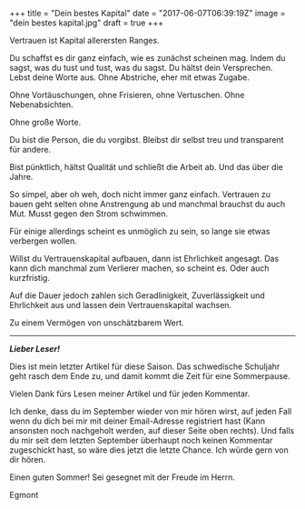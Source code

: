+++
title = "Dein bestes Kapital"
date = "2017-06-07T06:39:19Z"
image = "dein bestes kapital.jpg"
draft = true
+++

Vertrauen ist Kapital allerersten Ranges.

Du schaffst es dir ganz einfach, wie es zunächst scheinen mag. Indem du sagst, was du tust und tust, was du sagst. Du hältst dein Versprechen. Lebst deine Worte aus. Ohne Abstriche, eher mit etwas Zugabe.

Ohne Vortäuschungen, ohne Frisieren, ohne Vertuschen. Ohne Nebenabsichten.

Ohne große Worte. 

Du bist die Person, die du vorgibst. Bleibst dir selbst treu und transparent für andere.

Bist pünktlich, hältst Qualität und schließt die Arbeit ab. Und das über die Jahre. 

So simpel, aber oh weh, doch nicht immer ganz einfach. Vertrauen zu bauen geht selten ohne Anstrengung ab und manchmal brauchst du auch Mut. Musst gegen den Strom schwimmen. 

Für einige allerdings scheint es unmöglich zu sein, so lange sie etwas verbergen wollen.

Willst du Vertrauenskapital aufbauen, dann ist Ehrlichkeit angesagt. Das kann dich manchmal zum Verlierer machen, so scheint es. Oder auch kurzfristig.

Auf die Dauer jedoch zahlen sich Geradlinigkeit, Zuverlässigkeit und Ehrlichkeit aus und lassen dein Vertrauenskapital wachsen.

Zu einem Vermögen von unschätzbarem Wert.

---------

***Lieber Leser!***

Dies ist mein letzter Artikel für diese Saison. Das schwedische Schuljahr geht rasch dem Ende zu, und damit kommt die Zeit für eine Sommerpause.

Vielen Dank fürs Lesen meiner Artikel und für jeden Kommentar. 

Ich denke, dass du im September wieder von mir hören wirst, auf jeden Fall wenn du  dich bei mir mit deiner Email-Adresse registriert hast (Kann ansonsten noch nachgeholt werden, auf dieser Seite oben rechts). Und falls du mir seit dem letzten September überhaupt noch keinen Kommentar zugeschickt hast, so wäre dies jetzt die letzte Chance. Ich würde gern von dir hören.

Einen guten Sommer! Sei gesegnet mit der Freude im Herrn.

Egmont